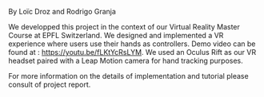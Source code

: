 By Loïc Droz and Rodrigo Granja

We developped this project in the context of our Virtual Reality Master Course at EPFL Switzerland. We designed and implemented a VR experience where users use their hands as controllers. Demo video can be found at : https://youtu.be/fLKtYcRsLYM. We used an Oculus Rift as our VR headset paired with a Leap Motion camera for hand tracking purposes.

For more information on the details of implementation and tutorial please consult of project report.
